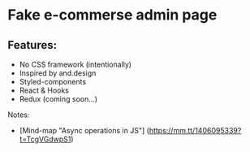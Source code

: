 # Fake e-commerse admin page

## Features:

- No CSS framework (intentionally)
- Inspired by and.design
- Styled-components
- React & Hooks
- Redux (coming soon...)


Notes:
- [Mind-map "Async operations in JS"] (https://mm.tt/1406095339?t=TcgVGdwpS1)
